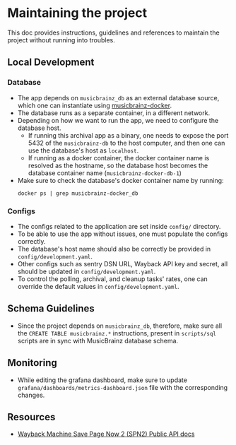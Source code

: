 # Maintaining the project

This doc provides instructions, guidelines and references to maintain the project without running into troubles.

## Local Development

### Database

- The app depends on `musicbrainz_db` as an external database source, which one can instantiate using [musicbrainz-docker](https://github.com/metabrainz/musicbrainz-docker).
- The database runs as a separate container, in a different network.
- Depending on how we want to run the app, we need to configure the database host.
  - If running this archival app as a binary, one needs to expose the port 5432 of the `musicbrainz-db` to the host computer, and then one can use the database's host as `localhost`.
  - If running as a docker container, the docker container name is resolved as the hostname, so the database host becomes the database container name (`musicbrainz-docker-db-1`)
- Make sure to check the database's docker container name by running:
    ```shell
    docker ps | grep musicbrainz-docker_db
   ```

### Configs
- The configs related to the application are set inside `config/` directory.
- To be able to use the app without issues, one must populate the configs correctly.
- The database's host name should also be correctly be provided in `config/development.yaml`.
- Other configs such as sentry DSN URL, Wayback API key and secret, all should be updated in `config/development.yaml`.
- To control the polling, archival, and cleanup tasks' rates, one can override the default values in `config/development.yaml`.

## Schema Guidelines

- Since the project depends on `musicbrainz_db`, therefore, make sure all the `CREATE TABLE musicbrainz.*` instructions, present in `scripts/sql` scripts are in sync with MusicBrainz database schema.

## Monitoring
- While editing the grafana dashboard, make sure to update `grafana/dashboards/metrics-dashboard.json` file with the corresponding changes. 

## Resources

- [Wayback Machine Save Page Now 2 (SPN2) Public API docs](https://docs.google.com/document/d/1Nsv52MvSjbLb2PCpHlat0gkzw0EvtSgpKHu4mk0MnrA/edit#heading=h.1gmodju1d6p0)